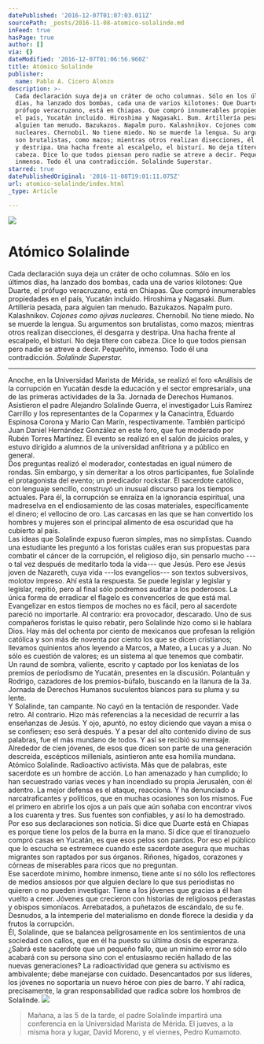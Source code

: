 ```yaml
---
datePublished: '2016-12-07T01:07:03.011Z'
sourcePath: _posts/2016-11-08-atomico-solalinde.md
inFeed: true
hasPage: true
author: []
via: {}
dateModified: '2016-12-07T01:06:56.960Z'
title: Atómico Solalinde
publisher:
  name: Pablo A. Cicero Alonzo
description: >-
  Cada declaración suya deja un cráter de ocho columnas. Sólo en los últimos
  días, ha lanzado dos bombas, cada una de varios kilotones: Que Duarte, el
  prófugo veracruzano, está en Chiapas. Que compró innumerables propiedades en
  el país, Yucatán incluido. Hiroshima y Nagasaki. Bum. Artillería pesada, para
  alguien tan menudo. Bazukazos. Napalm puro. Kalashnikov. Cojones como ojivas
  nucleares. Chernobil. No tiene miedo. No se muerde la lengua. Su argumentos
  son brutalistas, como mazos; mientras otros realizan disecciones, él desgarra
  y destripa. Una hacha frente al escalpelo, el bisturí. No deja títere con
  cabeza. Dice lo que todos piensan pero nadie se atreve a decir. Pequeñito,
  inmenso. Todo él una contradicción. Solalinde Superstar.
starred: true
datePublishedOriginal: '2016-11-08T19:01:11.075Z'
url: atomico-solalinde/index.html
_type: Article

---
```

![](https://the-grid-user-content.s3-us-west-2.amazonaws.com/387f74bc-4324-4a6f-ab36-2e222f486389.jpg)

# Atómico Solalinde

Cada declaración suya deja un cráter de ocho columnas. Sólo en los últimos días, ha lanzado dos bombas, cada una de varios kilotones: Que Duarte, el prófugo veracruzano, está en Chiapas. Que compró innumerables propiedades en el país, Yucatán incluido. Hiroshima y Nagasaki. _Bum_. Artillería pesada, para alguien tan menudo. Bazukazos. Napalm puro. Kalashnikov. _Cojones como ojivas nucleares_. Chernobil. No tiene miedo. No se muerde la lengua. Su argumentos son brutalistas, como mazos; mientras otros realizan disecciones, él desgarra y destripa. Una hacha frente al escalpelo, el bisturí. No deja títere con cabeza. Dice lo que todos piensan pero nadie se atreve a decir. Pequeñito, inmenso. Todo él una contradicción. _Solalinde Superstar._

---

Anoche, en la Universidad Marista de Mérida, se realizó el foro «Análisis de la corrupción en Yucatán desde la educación y el sector empresarial», una de las primeras actividades de la 3a. Jornada de Derechos Humanos. Asistieron el padre Alejandro Solalinde Guerra, el investigador Luis Ramírez Carrillo y los representantes de la Coparmex y la Canacintra, Eduardo Espinosa Corona y Mario Can Marín, respectivamente. También participó Juan Daniel Hernández González en este foro, que fue moderado por Rubén Torres Martínez. El evento se realizó en el salón de juicios orales, y estuvo dirigido a alumnos de la universidad anfitriona y a público en general.   
Dos preguntas realizó el moderador, contestadas en igual número de rondas. Sin embargo, y sin demeritar a los otros participantes, fue Solalinde el protagonista del evento; un predicador rockstar. El sacerdote católico, con lenguaje sencillo, construyó un inusual discurso para los tiempos actuales. Para él, la corrupción se enraíza en la ignorancia espiritual, una madreselva en el endiosamiento de las cosas materiales, específicamente el dinero; el vellocino de oro. Las carcasas en las que se han convertido los hombres y mujeres son el principal alimento de esa oscuridad que ha cubierto al país.   
Las ideas que Solalinde expuso fueron simples, mas no simplistas. Cuando una estudiante les preguntó a los foristas cuáles eran sus propuestas para combatir el cáncer de la corrupción, el religioso dijo, sin pensarlo mucho ---o tal vez después de meditarlo toda la vida--- que Jesús. Pero ese Jesús joven de Nazareth, cuya vida ---los evangelios--- son textos subversivos, molotov impreso. Ahí está la respuesta. Se puede legislar y legislar y legislar, repitió, pero al final sólo podremos auditar a los poderosos. La única forma de erradicar el flagelo es convencerlos de que está mal.   
Evangelizar en estos tiempos de moches no es fácil, pero al sacerdote pareció no importarle. Al contrario: era provocador, descarado. Uno de sus compañeros foristas le quiso rebatir, pero Solalinde hizo como si le hablara Dios. Hay más del ochenta por ciento de mexicanos que profesan la religión católica y son más de noventa por ciento los que se dicen cristianos; llevamos quinientos años leyendo a Marcos, a Mateo, a Lucas y a Juan. No sólo es cuestión de valores; es un sistema al que tenemos que combatir.   
Un raund de sombra, valiente, escrito y captado por los keniatas de los premios de periodismo de Yucatán, presentes en la discusión. Polantuán y Rodrigo, cazadores de los premios-búfalo, buscando en la llanura de la 3a. Jornada de Derechos Humanos suculentos blancos para su pluma y su lente.   
Y Solalinde, tan campante. No cayó en la tentación de responder. Vade retro. Al contrario. Hizo más referencias a la necesidad de recurrir a las enseñanzas de Jesús. Y ojo, apuntó, no estoy diciendo que vayan a misa o se confiesen; eso será después. Y a pesar del alto contenido divino de sus palabras, fue el más mundano de todos. Y así se recibió su mensaje. Alrededor de cien jóvenes, de esos que dicen son parte de una generación descreída, escépticos millenials, asintieron ante esa homilía mundana.   
Atómico Solalinde. Radioactivo activista. Más que de palabras, este sacerdote es un hombre de acción. Lo han amenazado y han cumplido; lo han secuestrado varias veces y han incendiado su propia Jerusalén, con él adentro. La mejor defensa es el ataque, reacciona. Y ha denunciado a narcatraficantes y políticos, que en muchas ocasiones son los mismos. Fue el primero en abrirle los ojos a un país que aún soñaba con encontrar vivos a los cuarenta y tres. Sus fuentes son confiables, y así lo ha demostrado. Por eso sus declaraciones son noticia. Si dice que Duarte está en Chiapas es porque tiene los pelos de la burra en la mano. Si dice que el tiranozuelo compró casas en Yucatán, es que esos pelos son pardos. Por eso el público que lo escucha se estremece cuando este sacerdote asegura que muchas migrantes son raptados por sus órganos. Riñones, hígados, corazones y córneas de miserables para ricos que no preguntan.   
Ese sacerdote mínimo, hombre inmenso, tiene ante sí no sólo los reflectores de medios ansiosos por que alguien declare lo que sus periodistas no quieren o no pueden investigar. Tiene a los jóvenes que gracias a él han vuelto a creer. Jóvenes que crecieron con historias de religiosos pederastas y obispos simoníacos. Arrebatados, a puñetazos de escándalo, de su fe. Desnudos, a la intemperie del materialismo en donde florece la desidia y da frutos la corrupción.   
Él, Solalinde, que se balancea peligrosamente en los sentimientos de una sociedad con callos, que en él ha puesto su última dosis de esperanza. ¿Sabrá este sacerdote que un pequeño fallo, que un mínimo error no sólo acabará con su persona sino con el entusiasmo recién hallado de las nuevas generaciones? La radioactividad que genera su activismo es ambivalente; debe manejarse con cuidado. Desencantados por sus líderes, los jóvenes no soportaría un nuevo héroe con pies de barro. Y ahí radica, precisamente, la gran responsabilidad que radica sobre los hombros de Solalinde.
![](https://s3-us-west-2.amazonaws.com/the-grid-img/p/d7bf1ee4642d1598541b8ddc81b3f49f851b3dbe.jpg)

> Mañana, a las 5 de la tarde, el padre Solalinde impartirá una conferencia en la Universidad Marista de Mérida. El jueves, a la misma hora y lugar, David Moreno, y el viernes, Pedro Kumamoto.